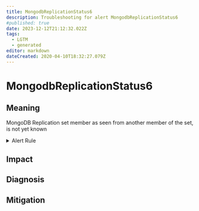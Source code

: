 ```yaml
---
title: MongodbReplicationStatus6
description: Troubleshooting for alert MongodbReplicationStatus6
#published: true
date: 2023-12-12T21:12:32.022Z
tags: 
  - LGTM
  - generated
editor: markdown
dateCreated: 2020-04-10T18:32:27.079Z
---
```


# MongodbReplicationStatus6

## Meaning
[//]: # "Short paragraph that explains what the alert means"
MongoDB Replication set member as seen from another member of the set, is not yet known

<details>
  <summary>Alert Rule</summary>

{{% rule "mongodb/dcu-mongodb-exporter.yml" "MongodbReplicationStatus6" %}}

{{% comment %}}

```yaml
alert: MongodbReplicationStatus6
expr: mongodb_replset_member_state == 6
for: 0m
labels:
    severity: critical
annotations:
    summary: MongoDB replication Status 6 (instance {{ $labels.instance }})
    description: |-
        MongoDB Replication set member as seen from another member of the set, is not yet known
          VALUE = {{ $value }}
          LABELS = {{ $labels }}
    runbook: https://github.com/srerun/prometheus-alerts/blob/main/content/runbooks/dcu-mongodb-exporter/MongodbReplicationStatus6.md

```

{{% /comment %}}

</details>


## Impact
[//]: # "What could / will happen if the alert is not addressed"



## Diagnosis
[//]: # "Steps to take to identify the cause of the problem"



## Mitigation
[//]: # "The steps necessary to resolve the alert"
